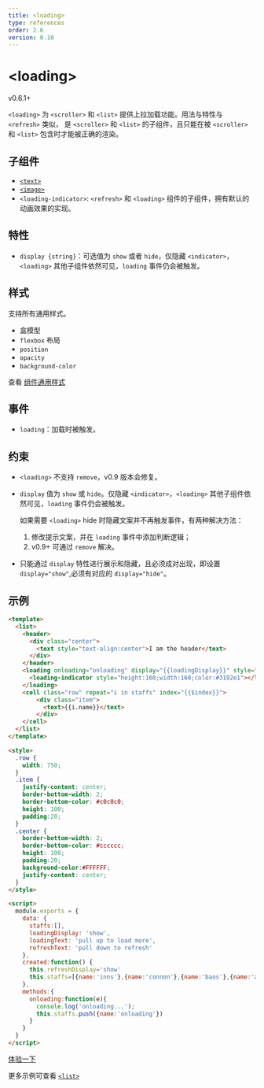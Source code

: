 ```yaml
---
title: <loading>
type: references
order: 2.6
version: 0.10
---
```


# &lt;loading&gt;

<span class="weex-version">v0.6.1+</span>

`<loading>` 为 `<scroller>` 和 `<list>` 提供上拉加载功能。用法与特性与 `<refresh>` 类似， 是 `<scroller>` 和 `<list>` 的子组件，且只能在被 `<scroller>` 和 `<list>` 包含时才能被正确的渲染。

## 子组件

- [`<text>`](./text.html)
- [`<image>`](./image.html)
- `<loading-indicator>`: `<refresh>` 和 `<loading>` 组件的子组件，拥有默认的动画效果的实现。

## 特性

- `display {string}`：可选值为 `show` 或者 `hide`，仅隐藏 `<indicator>`，`<loading>` 其他子组件依然可见，`loading` 事件仍会被触发。

## 样式

支持所有通用样式。

- 盒模型
- `flexbox` 布局
- `position`
- `opacity`
- `background-color`

查看 [组件通用样式](../common-style.html)

## 事件

- `loading`：加载时被触发。

## 约束

- `<loading>` 不支持 `remove`，v0.9 版本会修复。
- `display` 值为 `show` 或 `hide`。仅隐藏 `<indicator>`，`<loading>` 其他子组件依然可见，`loading` 事件仍会被触发。

  如果需要 `<loading>` hide 时隐藏文案并不再触发事件，有两种解决方法：

  1. 修改提示文案，并在 `loading` 事件中添加判断逻辑；
  2. v0.9+ 可通过 `remove` 解决。

- 只能通过 `display` 特性进行展示和隐藏，且必须成对出现，即设置 `display="show"`,必须有对应的 `display="hide"`。

## 示例

```html
<template>
  <list>
    <header>
      <div class="center">
        <text style="text-align:center">I am the header</text>
      </div>
    </header>
    <loading onloading="onloading" display="{{loadingDisplay}}" style="width:750;flex-direction: row;justify-content: center;">
      <loading-indicator style="height:160;width:160;color:#3192e1"></loading-indicator>
    </loading>
    <cell class="row" repeat="i in staffs" index="{{$index}}">
        <div class="item">
          <text>{{i.name}}</text>
        </div>
    </cell>
  </list>
</template>

<style>
  .row {
    width: 750;
  }
  .item {
    justify-content: center;
    border-bottom-width: 2;
    border-bottom-color: #c0c0c0;
    height: 100;
    padding:20;
  }
  .center {
    border-bottom-width: 2;
    border-bottom-color: #cccccc;
    height: 100;
    padding:20;
    background-color:#FFFFFF;
    justify-content: center;
  }
</style>

<script>
  module.exports = {
    data: {
      staffs:[],
      loadingDisplay: 'show',
      loadingText: 'pull up to load more',
      refreshText: 'pull down to refresh'
    },
    created:function() {
      this.refreshDisplay='show'
      this.staffs=[{name:'inns'},{name:'connon'},{name:'baos'},{name:'anna'},{name:'dolley'},{name:'lucy'},{name:'john'}, {name:'lily'},{name:'locke'},{name:'jack'},{name:'danny'},{name:'rose'},{name:'harris'},{name:'lotus'},{name:'louis'}];
    },
    methods:{
      onloading:function(e){
        console.log('onloading...');
        this.staffs.push({name:'onloading'})
      }
    }
  }
</script>
```

[体验一下](http://dotwe.org/6adf7add849f3c9fcdbc776a6c471f02)

更多示例可查看 [`<list>`](./list.html)
